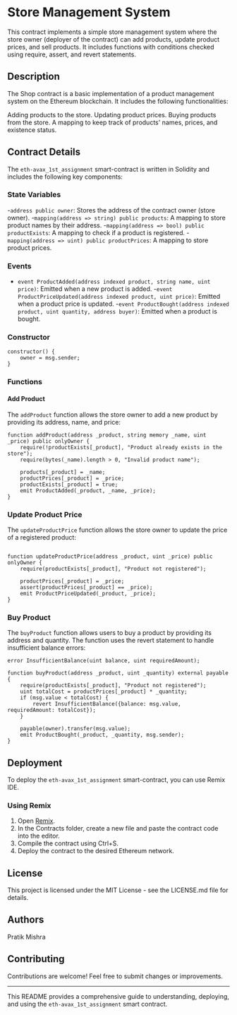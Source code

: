 # Store Management System 

This contract implements a simple store management system where the store owner (deployer of the contract) can add products, update product prices, and sell products. It includes functions with conditions checked using require, assert, and revert statements.

## Description

The Shop contract is a basic implementation of a product management system on the Ethereum blockchain. It includes the following functionalities:

Adding products to the store.
Updating product prices.
Buying products from the store.
A mapping to keep track of products' names, prices, and existence status.

## Contract Details

The `eth-avax_1st_assignment` smart-contract is written in Solidity and includes the following key components:

### State Variables

-`address public owner`: Stores the address of the contract owner (store owner).
-`mapping(address => string) public products`: A mapping to store product names by their address.
-`mapping(address => bool) public productExists`: A mapping to check if a product is registered.
-`mapping(address => uint) public productPrices`: A mapping to store product prices.

### Events

- `event ProductAdded(address indexed product, string name, uint price)`: Emitted when a new product is added.
-`event ProductPriceUpdated(address indexed product, uint price)`: Emitted when a product price is updated.
-`event ProductBought(address indexed product, uint quantity, address buyer)`: Emitted when a product is bought.

### Constructor

```solidity
constructor() {
    owner = msg.sender;
}
```

### Functions

#### Add Product

The `addProduct` function allows the store owner to add a new product by providing its address, name, and price:

```solidity
function addProduct(address _product, string memory _name, uint _price) public onlyOwner {
    require(!productExists[_product], "Product already exists in the store");
    require(bytes(_name).length > 0, "Invalid product name");

    products[_product] = _name;
    productPrices[_product] = _price;
    productExists[_product] = true;
    emit ProductAdded(_product, _name, _price);
}
```
### Update Product Price

The `updateProductPrice` function allows the store owner to update the price of a registered product:

```solidity

function updateProductPrice(address _product, uint _price) public onlyOwner {
    require(productExists[_product], "Product not registered");

    productPrices[_product] = _price;
    assert(productPrices[_product] == _price);
    emit ProductPriceUpdated(_product, _price);
}
```
### Buy Product

The `buyProduct` function allows users to buy a product by providing its address and quantity. The function uses the revert statement to handle insufficient balance errors:

```solidity
error InsufficientBalance(uint balance, uint requiredAmount);

function buyProduct(address _product, uint _quantity) external payable {
    require(productExists[_product], "Product not registered");
    uint totalCost = productPrices[_product] * _quantity;
    if (msg.value < totalCost) {
        revert InsufficientBalance({balance: msg.value, requiredAmount: totalCost});
    }

    payable(owner).transfer(msg.value);
    emit ProductBought(_product, _quantity, msg.sender);
}
```

## Deployment

To deploy the `eth-avax_1st_assignment` smart-contract, you can use Remix IDE.

### Using Remix

1. Open [Remix](https://remix.ethereum.org/).
2. In the Contracts folder, create a new file and paste the contract code into the editor.
3. Compile the contract using Ctrl+S.
4. Deploy the contract to the desired Ethereum network.

## License

This project is licensed under the MIT License - see the LICENSE.md file for details.

## Authors

Pratik Mishra

## Contributing

Contributions are welcome! Feel free to submit changes or improvements.

---

This README provides a comprehensive guide to understanding, deploying, and using the `eth-avax_1st_assignment` smart contract.
